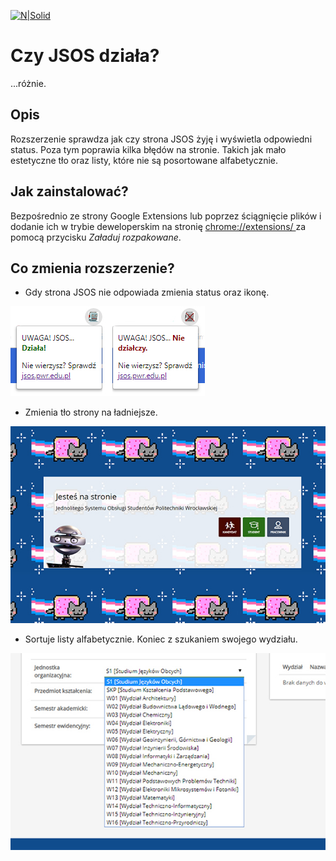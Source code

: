 

[![N|Solid](https://cldup.com/dTxpPi9lDf.thumb.png)](https://nodesource.com/products/nsolid)
# Czy JSOS działa?
...różnie.

## Opis
Rozszerzenie sprawdza jak czy strona JSOS żyję i wyświetla odpowiedni status. Poza tym poprawia kilka błędów na stronie. Takich jak mało estetyczne tło oraz listy, które nie są posortowane alfabetycznie.

## Jak zainstalować?

Bezpośrednio ze strony Google Extensions lub poprzez ściągnięcie plików i dodanie ich w trybie deweloperskim na stronię [chrome://extensions/ ](chrome://extensions/) za pomocą przycisku *Załaduj rozpakowane*.

## Co zmienia rozszerzenie?

* Gdy strona JSOS nie odpowiada zmienia status oraz ikonę. 

![Statusy](Status.jpg?raw=true "Status strony JSOS")

* Zmienia tło strony na ładniejsze.

![Tło](fix1.jpg?raw=true=600x "Tło strony")

* Sortuje listy alfabetycznie. Koniec z szukaniem swojego wydziału.

![Listy](fix2.jpg?raw=true=600x "Sortowanie list")

